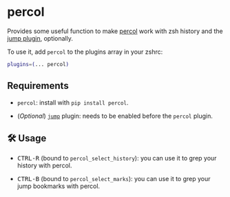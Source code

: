 # percol

Provides some useful function to make [percol](https://github.com/mooz/percol)
work with zsh history and the
[jump plugin](https://github.com/ohmyzsh/ohmyzsh/tree/master/plugins/jump),
optionally.

To use it, add `percol` to the plugins array in your zshrc:

```zsh
plugins=(... percol)
```

## Requirements

-   `percol`: install with `pip install percol`.

-   (_Optional_)
    [`jump`](https://github.com/ohmyzsh/ohmyzsh/tree/master/plugins/jump)
    plugin: needs to be enabled before the `percol` plugin.

## 🛠️ Usage

-   <kbd>CTRL-R</kbd> (bound to `percol_select_history`): you can use it to grep
    your history with percol.

-   <kbd>CTRL-B</kbd> (bound to `percol_select_marks`): you can use it to grep
    your jump bookmarks with percol.
